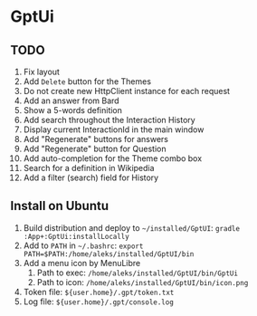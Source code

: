 # GptUi

## TODO

1. Fix layout
2. Add `Delete` button for the Themes
3. Do not create new HttpClient instance for each request
4. Add an answer from Bard
5. Show a 5-words definition
6. Add search throughout the Interaction History
7. Display current InteractionId in the main window
8. Add "Regenerate" buttons for answers
9. Add "Regenerate" button for Question
10. Add auto-completion for the Theme combo box
11. Search for a definition in Wikipedia
12. Add a filter (search) field for History

## Install on Ubuntu

1. Build distribution and deploy to `~/installed/GptUI`: `gradle :App+:GptUi:installLocally`
2. Add to `PATH` in `~/.bashrc`: `export PATH=$PATH:/home/aleks/installed/GptUI/bin`
3. Add a menu icon by MenuLibre
    1. Path to exec: `/home/aleks/installed/GptUI/bin/GptUi`
    2. Path to icon: `/home/aleks/installed/GptUI/bin/icon.png`
4. Token file: `${user.home}/.gpt/token.txt`
5. Log file: `${user.home}/.gpt/console.log`
